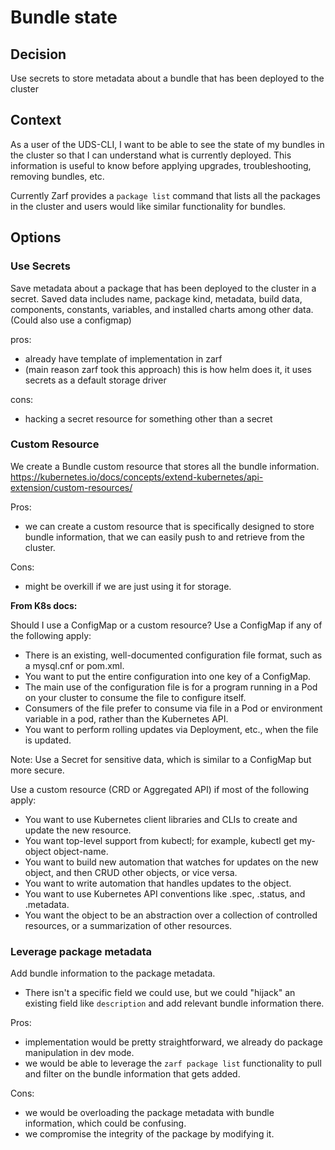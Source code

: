 # Bundle state

## Decision
Use secrets to store metadata about a bundle that has been deployed to the cluster

## Context
As a user of the UDS-CLI, I want to be able to see the state of my bundles in the cluster so that I can understand what is currently deployed. This information is useful to know before applying upgrades, troubleshooting, removing bundles, etc.

Currently Zarf provides a `package list` command that lists all the packages in the cluster and users would like similar functionality for bundles.

## Options

### Use Secrets
Save metadata about a package that has been deployed to the cluster in a secret. Saved data includes name, package kind, metadata, build data, components, constants, variables, and installed charts among other data. (Could also use a configmap)

pros:
- already have template of implementation in zarf
- (main reason zarf took this approach) this is how helm does it, it uses secrets as a default storage driver

cons:
- hacking a secret resource for something other than a secret


### Custom Resource
We create a Bundle custom resource that stores all the bundle information.
https://kubernetes.io/docs/concepts/extend-kubernetes/api-extension/custom-resources/

Pros:
- we can create a custom resource that is specifically designed to store bundle information, that we can easily push to and retrieve from the cluster.

Cons:
- might be overkill if we are just using it for storage.

<b>From K8s docs:</b>

Should I use a ConfigMap or a custom resource?
Use a ConfigMap if any of the following apply:

- There is an existing, well-documented configuration file format, such as a mysql.cnf or pom.xml.
- You want to put the entire configuration into one key of a ConfigMap.
- The main use of the configuration file is for a program running in a Pod on your cluster to consume the file to configure itself.
- Consumers of the file prefer to consume via file in a Pod or environment variable in a pod, rather than the Kubernetes API.
- You want to perform rolling updates via Deployment, etc., when the file is updated.

Note:
Use a Secret for sensitive data, which is similar to a ConfigMap but more secure.

Use a custom resource (CRD or Aggregated API) if most of the following apply:

- You want to use Kubernetes client libraries and CLIs to create and update the new resource.
- You want top-level support from kubectl; for example, kubectl get my-object object-name.
- You want to build new automation that watches for updates on the new object, and then CRUD other objects, or vice versa.
- You want to write automation that handles updates to the object.
- You want to use Kubernetes API conventions like .spec, .status, and .metadata.
- You want the object to be an abstraction over a collection of controlled resources, or a summarization of other resources.


### Leverage package metadata
Add bundle information to the package metadata.
- There isn't a specific field we could use, but we could "hijack" an existing field like `description` and add relevant bundle information there.

Pros:
- implementation would be pretty straightforward, we already do package manipulation in dev mode.
- we would be able to leverage the `zarf package list` functionality to pull and filter on the bundle information that gets added.

Cons:
- we would be overloading the package metadata with bundle information, which could be confusing.
- we compromise the integrity of the package by modifying it.
